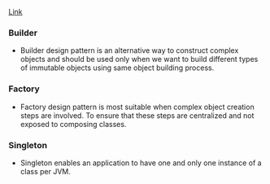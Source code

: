 [Link](https://howtodoinjava.com/gang-of-four-java-design-patterns/)
### Builder
- Builder design pattern is an alternative way to construct complex objects and should be used only when we want to build different types of immutable objects using same object building process.
### Factory
- Factory design pattern is most suitable when complex object creation steps are involved. To ensure that these steps are centralized and not exposed to composing classes.
### Singleton
- Singleton enables an application to have one and only one instance of a class per JVM.
<!--stackedit_data:
eyJoaXN0b3J5IjpbODI4Nzk3NTkyXX0=
-->